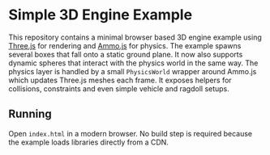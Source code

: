 # Simple 3D Engine Example

This repository contains a minimal browser based 3D engine example using
[Three.js](https://threejs.org/) for rendering and
[Ammo.js](https://github.com/kripken/ammo.js/) for physics. The example spawns
several boxes that fall onto a static ground plane. It now also supports
dynamic spheres that interact with the physics world in the same way. The
physics layer is handled by a small `PhysicsWorld` wrapper around Ammo.js which
updates Three.js meshes each frame. It exposes helpers for collisions,
constraints and even simple vehicle and ragdoll setups.

## Running

Open `index.html` in a modern browser. No build step is required because the
example loads libraries directly from a CDN.

